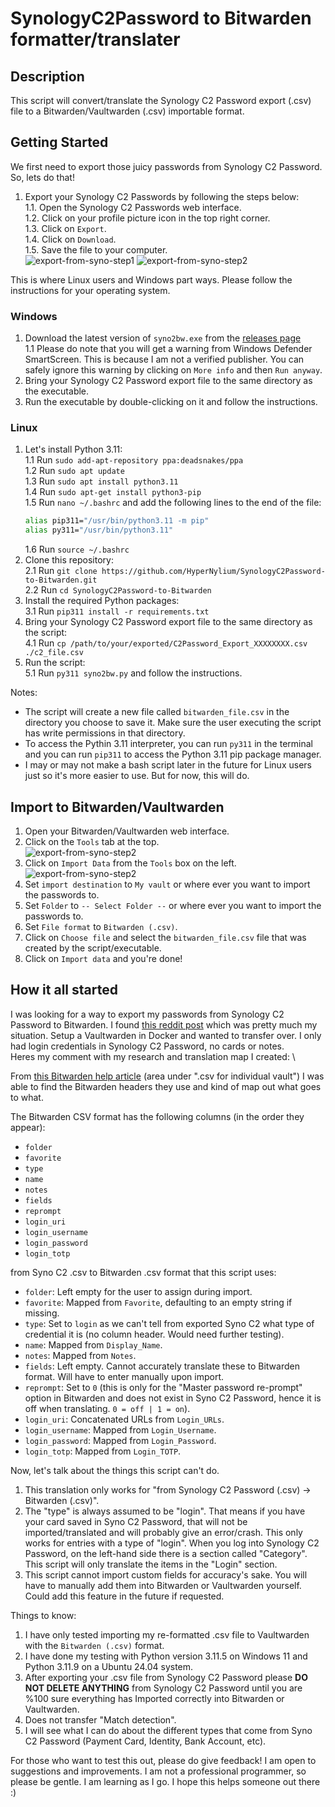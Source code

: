# SynologyC2Password to Bitwarden formatter/translater

## Description
This script will convert/translate the Synology C2 Password export (.csv) file to a Bitwarden/Vaultwarden (.csv) importable format.

## Getting Started
We first need to export those juicy passwords from Synology C2 Password. So, lets do that!
1. Export your Synology C2 Passwords by following the steps below: \
    1.1. Open the Synology C2 Passwords web interface. \
    1.2. Click on your profile picture icon in the top right corner. \
    1.3. Click on `Export`. \
    1.4. Click on `Download`. \
    1.5. Save the file to your computer. \
![export-from-syno-step1](https://raw.githubusercontent.com/HyperNylium/SynologyC2Password-to-Bitwarden/main/imgs/export-from-syno-step1.png)
![export-from-syno-step2](https://raw.githubusercontent.com/HyperNylium/SynologyC2Password-to-Bitwarden/main/imgs/export-from-syno-step2.png)

This is where Linux users and Windows part ways. Please follow the instructions for your operating system.

### Windows
1. Download the latest version of `syno2bw.exe` from the [releases page](https://github.com/HyperNylium/SynologyC2Password-to-Bitwarden/releases) \
    1.1 Please do note that you will get a warning from Windows Defender SmartScreen. This is because I am not a verified publisher. You can safely ignore this warning by clicking on `More info` and then `Run anyway`.
2. Bring your Synology C2 Password export file to the same directory as the executable.
3. Run the executable by double-clicking on it and follow the instructions.

### Linux
1. Let's install Python 3.11: \
    1.1 Run `sudo add-apt-repository ppa:deadsnakes/ppa` \
    1.2 Run `sudo apt update` \
    1.3 Run `sudo apt install python3.11` \
    1.4 Run `sudo apt-get install python3-pip`\
    1.5 Run `nano ~/.bashrc` and add the following lines to the end of the file:
    ```bash
    alias pip311="/usr/bin/python3.11 -m pip"
    alias py311="/usr/bin/python3.11"
    ```
    1.6 Run `source ~/.bashrc`
3. Clone this repository: \
    2.1 Run `git clone https://github.com/HyperNylium/SynologyC2Password-to-Bitwarden.git` \
    2.2 Run `cd SynologyC2Password-to-Bitwarden`
4. Install the required Python packages: \
    3.1 Run `pip311 install -r requirements.txt`
5. Bring your Synology C2 Password export file to the same directory as the script: \
    4.1 Run `cp /path/to/your/exported/C2Password_Export_XXXXXXXX.csv ./c2_file.csv`
6. Run the script: \
    5.1 Run `py311 syno2bw.py` and follow the instructions.

Notes:
- The script will create a new file called `bitwarden_file.csv` in the directory you choose to save it. Make sure the user executing the script has write permissions in that directory.
- To access the Pythin 3.11 interpreter, you can run `py311` in the terminal and you can run `pip311` to access the Python 3.11 pip package manager.
- I may or may not make a bash script later in the future for Linux users just so it's more easier to use. But for now, this will do.


## Import to Bitwarden/Vaultwarden
1. Open your Bitwarden/Vaultwarden web interface.
2. Click on the `Tools` tab at the top. \
![export-from-syno-step2](https://raw.githubusercontent.com/HyperNylium/SynologyC2Password-to-Bitwarden/main/imgs/import-into-bitwarden1.png)
3. Click on `Import Data` from the `Tools` box on the left. \
![export-from-syno-step2](https://raw.githubusercontent.com/HyperNylium/SynologyC2Password-to-Bitwarden/main/imgs/import-into-bitwarden2.png)
4. Set `import destination` to `My vault` or where ever you want to import the passwords to.
5. Set `Folder` to `-- Select Folder --` or where ever you want to import the passwords to.
6. Set `File format` to `Bitwarden (.csv)`.
7. Click on `Choose file` and select the `bitwarden_file.csv` file that was created by the script/executable.
8. Click on `Import data` and you're done!

## How it all started

I was looking for a way to export my passwords from Synology C2 Password to Bitwarden. I found [this reddit post](https://www.reddit.com/r/synology/comments/1d21avn/export_c2_password_data/) which was pretty much my situation. Setup a Vaultwarden in Docker and wanted to transfer over. I only had login credentials in Synology C2 Password, no cards or notes. \
Heres my comment with my research and translation map I created: \

From [this Bitwarden help article](https://bitwarden.com/help/condition-bitwarden-import/) (area under ".csv for individual vault") I was able to find the Bitwarden headers they use and kind of map out what goes to what.

The Bitwarden CSV format has the following columns (in the order they appear):
- `folder`
- `favorite`
- `type`
- `name`
- `notes`
- `fields`
- `reprompt`
- `login_uri`
- `login_username`
- `login_password`
- `login_totp`

from Syno C2 .csv to Bitwarden .csv format that this script uses:
- `folder`: Left empty for the user to assign during import.
- `favorite`: Mapped from `Favorite`, defaulting to an empty string if missing.
- `type`: Set to `login` as we can't tell from exported Syno C2 what type of credential it is (no column header. Would need further testing).
- `name`: Mapped from `Display_Name`.
- `notes`: Mapped from `Notes`.
- `fields`: Left empty. Cannot accurately translate these to Bitwarden format. Will have to enter manually upon import.
- `reprompt`: Set to `0` (this is only for the "Master password re-prompt" option in Bitwarden and does not exist in Syno C2 Password, hence it is off when translating. `0 = off | 1 = on`).
- `login_uri`: Concatenated URLs from `Login_URLs`.
- `login_username`: Mapped from `Login_Username`.
- `login_password`: Mapped from `Login_Password`.
- `login_totp`: Mapped from `Login_TOTP`.

Now, let's talk about the things this script can't do. 
1. This translation only works for "from Synology C2 Password (.csv) -> Bitwarden (.csv)". 
2. The "type" is always assumed to be "login". That means if you have your card saved in Syno C2 Password, that will not be imported/translated and will probably give an error/crash. This only works for entries with a type of "login". When you log into Synology C2 Password, on the left-hand side there is a section called "Category". This script will only translate the items in the "Login" section. 
3. This script cannot import custom fields for accuracy's sake. You will have to manually add them into Bitwarden or Vaultwarden yourself. Could add this feature in the future if requested.

Things to know:
1. I have only tested importing my re-formatted .csv file to Vaultwarden with the `Bitwarden (.csv)` format.
2. I have done my testing with Python version 3.11.5 on Windows 11 and Python 3.11.9 on a Ubuntu 24.04 system.
3. After exporting your .csv file from Synology C2 Password please **DO NOT DELETE ANYTHING** from Synology C2 Password until you are %100 sure everything has Imported correctly into Bitwarden or Vaultwarden.
4. Does not transfer "Match detection".
5. I will see what I can do about the different types that come from Syno C2 Password (Payment Card, Identity, Bank Account, etc).


For those who want to test this out, please do give feedback! I am open to suggestions and improvements. I am not a professional programmer, so please be gentle. I am learning as I go. I hope this helps someone out there :)
